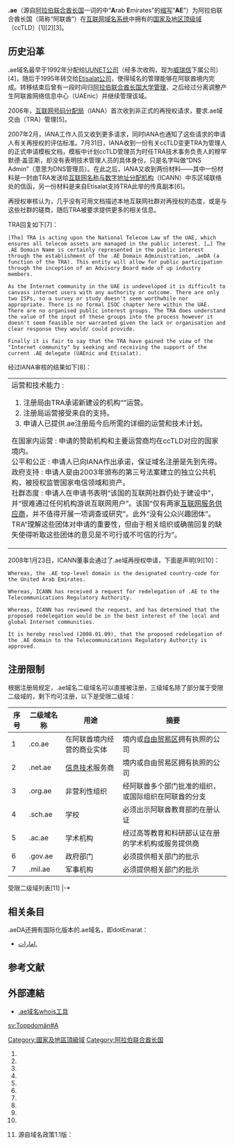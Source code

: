 **.ae**（源自[阿拉伯联合酋长国](../Page/阿拉伯联合酋长国.md "wikilink")一词的中“**A**rab **E**mirates”的[缩写](https://zh.wikipedia.org/wiki/缩写 "wikilink")“**AE**”）为阿拉伯联合酋长国（简称“阿联酋”）在[互联网](../Page/互联网.md "wikilink")[域名系统](../Page/域名系统.md "wikilink")中拥有的[国家及地区顶级域](https://zh.wikipedia.org/wiki/国家及地区顶级域 "wikilink")（ccTLD）\[1\]\[2\]\[3\]。

## 历史沿革

.ae域名最早于1992年分配给[UUNET公司](https://zh.wikipedia.org/wiki/UUNET "wikilink")（经多次收购，现为[威瑞信](../Page/威瑞信.md "wikilink")下属公司）\[4\]，随后于1995年转交给[Etisalat公司](https://zh.wikipedia.org/wiki/Etisalat "wikilink")，使得域名的管理能够在阿联酋境内完成。转移结束后曾有一段时间归[阿拉伯联合酋长国大学管理](https://zh.wikipedia.org/wiki/阿拉伯联合酋长国大学 "wikilink")，之后经过分离调整产生阿联酋网络信息中心（UAEnic）并继续管理该域。

2006年，[互联网号码分配局](../Page/互联网号码分配局.md "wikilink")（IANA）首次收到非正式的再授权请求，要求.ae域交由（TRA）管理\[5\]。

2007年2月，IANA工作人员又收到更多请求，同时IANA也通知了这些请求的申请人有关再授权的评估标准。7月31日，IANA收到一份有关ccTLD变更TRA为管理人的正式申请模板文档，模板中计划ccTLD管理员为时任TRA技术事务负责人的穆罕默德·盖亚斯，却没有表明技术管理人员的具体身份，只是名字叫做“DNS Admin”（意思为DNS管理员）。在此之后，IANA又收到两份材料——其中一份材料是一封由TRA发送给[互联网名称与数字地址分配机构](../Page/互联网名称与数字地址分配机构.md "wikilink")（ICANN）中东区域联络处的信函，另一份材料是来自Etisalat支持TRA此举的传真副本\[6\]。

再授权审核认为，几乎没有可用文档描述本地互联网社群对再授权的态度，或是与这些社群的磋商，随后TRA被要求提供更多的相关信息。

TRA回复如下\[7\]：

    [The] TRA is acting upon the National Telecom Law of the UAE, which ensures all telecom assets are managed in the public interest. […] The .AE Domain Name is certainly represented in the public interest through the establishment of the .AE Domain Administration, .aeDA (a function of the TRA). This entity will allow for public participation through the inception of an Advisory Board made of up industry members.

    As the Internet community in the UAE is undeveloped it is difficult to canvass internet users with any authority or outcome. There are only two ISPs, so a survey or study doesn't seem worthwhile nor appropriate. There is no formal ISOC chapter here within the UAE. There are no organised public interest groups. The TRA does understand the value of the input of these groups into the process however it doesn't seem feasible nor warranted given the lack or organisation and clear response they would/ could provide.

    Finally it is fair to say that the TRA have gained the view of the "Internet community" by seeking and receiving the support of the current .AE delegate (UAEnic and Etisalat).

经过IANA审核的结果如下\[8\]：

<table>
<tbody>
<tr class="odd">
<td><dl>
<dt>运营和技术能力 :</dt>

</dl>
<ol>
<li>注册局由TRA承诺新建设的机构“”运营。</li>
<li>注册局运营接受来自的支持。</li>
<li>申请人已提供.ae注册局今后所需的详细的运营和技术计划。</li>
</ol>
<dl>
<dt>在国家内运营 : 申请的赞助机构和主要运营商均在ccTLD对应的国家境内。<br />
公平和公正 : 申请人已向IANA作出承诺，保证域名注册是先到先得。<br />
政府支持 : 申请人是由2003年颁布的第三号法案建立的独立公共机构，被授权监管国家电信领域和资产。<br />
社群态度 : 申请人在申请书表明“该国的互联网社群仍处于建设中”，并“很难通过任何机构游说互联网用户”。该国“仅有两家<a href="../Page/互联网服务供应商.md" title="wikilink">互联网服务供应商</a>，并不值得开展一项调查或研究”。此外“没有公众兴趣团体”。TRA“理解这些团体对申请的重要性，但由于相关组织或确凿回复的缺失使得听取这些团体的意见是不可行或不可信的行为”。</dt>

</dl></td>
</tr>
</tbody>
</table>

2008年1月23日，ICANN董事会通过了.ae域再授权申请，下面是声明\[9\]\[10\]：

    Whereas, the .AE top-level domain is the designated country-code for the United Arab Emirates.

    Whereas, ICANN has received a request for redelegation of .AE to the Telecommunications Regulatory Authority.

    Whereas, ICANN has reviewed the request, and has determined that the proposed redelegation would be in the best interest of the local and global Internet communities.

    It is hereby resolved (2008.01.09), that the proposed redelegation of the .AE domain to the Telecommunications Regulatory Authority is approved.

## 注册限制

根据注册局规定，.ae域名二级域名可以直接被注册，三级域名除了部分属于受限二级域的，剩下均可注册，以下是受限二级域：

| 序号 | 二级域名称   | 用途                                    | 摘要                                             |
| -- | ------- | ------------------------------------- | ---------------------------------------------- |
| 1  | .co.ae  | 在阿联酋境内经营的商业实体                         | 境内或[自由贸易区](../Page/自由贸易区.md "wikilink")拥有执照的公司 |
| 2  | .net.ae | [信息技术](../Page/信息技术.md "wikilink")服务商 | 境内或自由贸易区拥有执照的公司                                |
| 3  | .org.ae | 非营利性组织                                | 经阿联酋多个部门批准的组织，或国际组织在阿联酋的分支                     |
| 4  | .sch.ae | 学校                                    | 必须出示阿联酋教育部的在册认证                                |
| 5  | .ac.ae  | 学术机构                                  | 经过高等教育和科研部认证在册的学术机构或服务提供商                      |
| 6  | .gov.ae | 政府部门                                  | 必须提供相关部门的批示                                    |
| 7  | .mil.ae | 军事机构                                  | 必须提供相关部门的批示                                    |

受限二级域列表\[11\] |-\*

## 相关条目

.aeDA还拥有国际化版本的.ae域名，即dotEmarat：

  - [امارات.](../Page/امارات..md "wikilink")

## 参考文献

## 外部連結

  - [.ae域名whois工具](https://www.tra.gov.ae/aeda/en/who-is.aspx)

[sv:Toppdomän\#A](https://zh.wikipedia.org/wiki/sv:Toppdomän#A "wikilink")

[Category:國家及地區頂級域](https://zh.wikipedia.org/wiki/Category:國家及地區頂級域 "wikilink") [Category:阿拉伯联合酋长国](https://zh.wikipedia.org/wiki/Category:阿拉伯联合酋长国 "wikilink")

1.

2.

3.

4.

5.
6.
7.
8.
9.
10.

11. 源自域名政策1.1版：